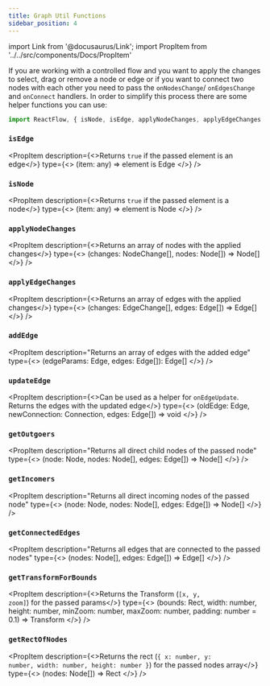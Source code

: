 ```yaml
---
title: Graph Util Functions
sidebar_position: 4
---
```


import Link from '@docusaurus/Link';
import PropItem from '../../src/components/Docs/PropItem'

If you are working with a controlled flow and you want to apply the changes to select, drag or remove a node or edge or if you want to connect two nodes with each other you need to pass the `onNodesChange`/ `onEdgesChange` and `onConnect` handlers. In order to simplify this process there are some helper functions you can use:

```javascript
import ReactFlow, { isNode, isEdge, applyNodeChanges, applyEdgeChanges, addEdge } from 'reactflow';
```

### `isEdge`

<PropItem description={<>Returns <code>true</code> if the passed element is an edge</>} type={<>
(item: any) => element is <Link to="/docs/api/edges/edge-options/#typescript">Edge</Link>
</>} />

### `isNode`

<PropItem description={<>Returns <code>true</code> if the passed element is a node</>} type={<>
(item: any) => element is <Link to="/docs/api/nodes/node-options/#typescript">Node</Link>
</>} />

### `applyNodeChanges`

<PropItem description={<>Returns an array of nodes with the applied changes</>} type={<>
(changes: <Link to="/docs/api/types/#nodechange">NodeChange</Link>[], nodes: <Link to="/docs/api/nodes/node-options/#typescript">Node</Link>[]) => <Link to="/docs/api/nodes/node-options/#typescript">Node</Link>[]
</>} />

### `applyEdgeChanges`

<PropItem description={<>Returns an array of edges with the applied changes</>} type={<>
(changes: <Link to="/docs/api/types/#edgechange">EdgeChange</Link>[], edges: <Link to="/docs/api/edges/edge-options/#typescript">Edge</Link>[]) => <Link to="/docs/api/edges/edge-options/#typescript">Edge</Link>[]
</>} />

### `addEdge`

<PropItem description="Returns an array of edges with the added edge" type={<>
(edgeParams: <Link to="/docs/api/edges/edge-options/#typescript">Edge</Link>, edges: <Link to="/docs/api/edges/edge-options/#typescript">Edge</Link>[]): <Link to="/docs/api/edges/edge-options/#typescript">Edge</Link>[]
</>} />

### `updateEdge`

<PropItem description={<>Can be used as a helper for <code>onEdgeUpdate</code>. Returns the edges with the updated edge</>} type={<>
(oldEdge: <Link to="/docs/api/edges/edge-options/#typescript">Edge</Link>, newConnection: <Link to="/docs/api/types/#connection">Connection</Link>, edges: <Link to="/docs/api/edges/edge-options/#typescript">Edge</Link>[]) => void
</>} />

### `getOutgoers`

<PropItem description="Returns all direct child nodes of the passed node" type={<>
(node: <Link to="/docs/api/nodes/node-options/#typescript">Node</Link>, nodes: <Link to="/docs/api/nodes/node-options/#typescript">Node</Link>[], edges: <Link to="/docs/api/edges/edge-options/#typescript">Edge</Link>[]) => <Link to="/docs/api/nodes/node-options/#typescript">Node</Link>[]
</>} />

### `getIncomers`

<PropItem description="Returns all direct incoming nodes of the passed node" type={<>
(node: <Link to="/docs/api/nodes/node-options/#typescript">Node</Link>, nodes: <Link to="/docs/api/nodes/node-options/#typescript">Node</Link>[], edges: <Link to="/docs/api/edges/edge-options/#typescript">Edge</Link>[]) => <Link to="/docs/api/nodes/node-options/#typescript">Node</Link>[]
</>} />

### `getConnectedEdges`

<PropItem description="Returns all edges that are connected to the passed nodes" type={<>
(nodes: <Link to="/docs/api/nodes/node-options/#typescript">Node</Link>[], edges: <Link to="/docs/api/edges/edge-options/#typescript">Edge</Link>[]) => <Link to="/docs/api/edges/edge-options/#typescript">Edge</Link>[]
</>} />

### `getTransformForBounds`

<PropItem description={<>Returns the <Link to="/docs/api/types/#transform">Transform</Link> (<code>[x, y, zoom]</code>) for the passed params</>} type={<>
(bounds: <Link to="/docs/api/types/#rect">Rect</Link>, width: number, height: number, minZoom: number, maxZoom: number, padding: number = 0.1) => <Link to="/docs/api/types/#transform">Transform</Link>
</>} />

### `getRectOfNodes`

<PropItem description={<>Returns the <Link to="/docs/api/types/#rect">rect</Link> (<code>&#123; x: number, y: number, width: number, height: number &#125;</code>) for the passed nodes array</>} type={<>
(nodes: <Link to="/docs/api/nodes/node-options/#typescript">Node</Link>[]) => <Link to="/docs/api/types/#rect">Rect</Link>
</>} />
